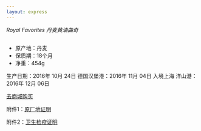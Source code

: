 ```yaml
---
layout: express
---
```



*Royal Favorites 丹麦黄油曲奇*

<img class="rounded mx-auto d-block img-thumbnail" alt="" src="{{site.img_host}}/trans-2016-10-cookie.png?imageView2/0/format/jpg/q/75|imageslim"/>

* 原产地：丹麦
* 保质期：18个月
* 净重：454g

<span class="alert-warning btn btn-lg btn-block">
生产日期：2016年 10月 24日
</span>

<span class="alert-warning btn btn-lg btn-block">
德国汉堡港：2016年 11月 04日
</span>

<span class="alert-warning btn btn-lg btn-block">
入境上海 洋山港：2016年 12月 06日
</span>


<a href="https://h5.youzan.com/v2/goods/1bfxgqv2s" class="btn btn-primary btn-lg btn-block">去商城购买</a>

附件1：<a href="{{site.img_host}}/cookie-cer-1.jpg">原厂地证明</a>

附件2：<a href="{{site.img_host}}/cookie-cer-2.jpg">卫生检疫证明</a>
